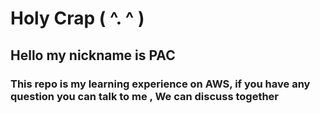 # Holy Crap   ( ^. ^ )

## Hello my nickname is PAC

### This repo is my learning experience on AWS, if you have any question you can talk to me , We can discuss together
